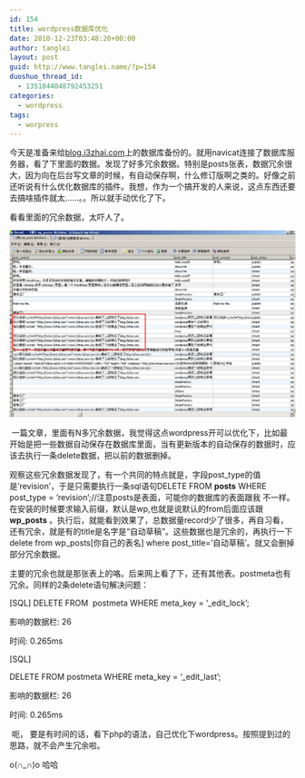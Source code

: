 ```yaml
---
id: 154
title: wordpress数据库优化
date: 2010-12-23T03:48:20+00:00
author: tanglei
layout: post
guid: http://www.tanglei.name/?p=154
duoshuo_thread_id:
  - 1351844048792453251
categories:
  - wordpress
tags:
  - worpress
---
```

今天是准备来给<a title="我的博客" href="http://www.tanglei.name" target="_self">blog.i3zhai.com</a>上的数据库备份的。就用navicat连接了数据库服务器，看了下里面的数据。发现了好多冗余数据。特别是posts张表，数据冗余很大，因为向在后台写文章的时候，有自动保存啊，什么修订版啊之类的。好像之前还听说有什么优化数据库的插件。我想，作为一个搞开发的人来说，这点东西还要去搞啥插件就太……。。所以就手动优化了下。

看看里面的冗余数据，太吓人了。

[<img class="alignleft size-full wp-image-155" title="wordpress-bak" src="/wp-content/uploads/2010/12/wordpress-bak.png" alt=""  />](/wp-content/uploads/2010/12/wordpress-bak.png)

 一篇文章，里面有N多冗余数据，我觉得这点wordpress开可以优化下，比如最开始是把一些数据自动保存在数据库里面，当有更新版本的自动保存的数据时，应该去执行一条delete数据，把以前的数据删掉。

观察这些冗余数据发现了，有一个共同的特点就是，字段post_type的值是&#8217;revision&#8217;，于是只需要执行一条sql语句DELETE FROM **posts** WHERE post_type = &#8216;revision&#8217;;//注意posts是表面，可能你的数据库的表面跟我 不一样。在安装的时候要求输入前缀，默认是wp,也就是说默认的from后面应该跟**wp_posts** 。执行后，就能看到效果了，总数据量record少了很多，再自习看，还有冗余，就是有的title是名字是“自动草稿”。这些数据也是冗余的，再执行一下delete from wp\_posts[你自己的表名] where post\_title=&#8217;自动草稿&#8217;。就又会删掉部分冗余数据。

主要的冗余也就是那张表上的咯。后来网上看了下，还有其他表。postmeta也有冗余。同样的2条delete语句解决问题：
  
[SQL] DELETE FROM  postmeta WHERE meta\_key = &#8216;\_edit_lock&#8217;;
  
影响的数据栏: 26
  
时间: 0.265ms
  
[SQL]
  
DELETE FROM postmeta WHERE meta\_key = &#8216;\_edit_last&#8217;;
  
影响的数据栏: 26
  
时间: 0.265ms

 呃， 要是有时间的话，看下php的语法，自己优化下wordpress。按照提到过的思路，就不会产生冗余啦。

o(∩_∩)o 哈哈
